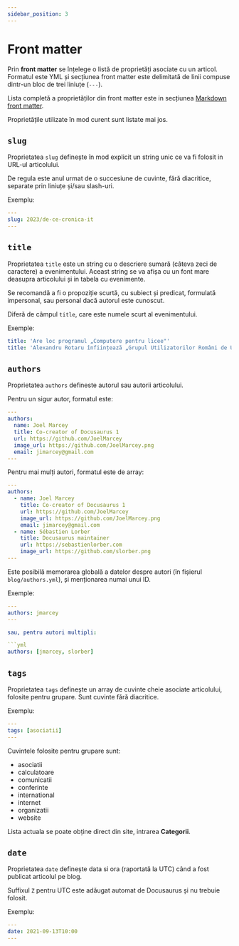 ```yaml
---
sidebar_position: 3
---
```


# Front matter

Prin **front matter** se înțelege o listă de proprietăți asociate cu
un articol. Formatul este YML și secțiunea front matter este delimitată
de linii compuse dintr-un bloc de trei liniuțe (`---`).

Lista completă a proprietăților din front matter este in secțiunea
[Markdown front matter](https://docusaurus.io/docs/api/plugins/@docusaurus/plugin-content-blog#markdown-front-matter).

Proprietățile utilizate în mod curent sunt listate mai jos.

## `slug`

Proprietatea `slug` definește în mod explicit un string unic ce va fi folosit
in URL-ul articolului.

De regula este anul urmat de o succesiune de cuvinte, fără diacritice,
separate prin liniuțe și/sau slash-uri.

Exemplu:

```yml
---
slug: 2023/de-ce-cronica-it
---
```

## `title`

Proprietatea `title` este un string cu o descriere sumară
(câteva zeci de caractere)
a evenimentului. Aceast string se va afișa cu un font mare deasupra articolului
și in tabela cu evenimente.

Se recomandă a fi o propoziție scurtă, cu subiect și predicat,
formulată impersonal,
sau personal dacă autorul este cunoscut.

Diferă de câmpul `title`, care este numele scurt al evenimentului.

Exemple:

```yaml
title: 'Are loc programul „Computere pentru licee"'
title: 'Alexandru Rotaru înființează „Grupul Utilizatorilor Români de Unix” (GURU)'
```

## `authors`

Proprietatea `authors` defineste autorul sau autorii articolului.

Pentru un sigur autor, formatul este:

```yml
---
authors:
  name: Joel Marcey
  title: Co-creator of Docusaurus 1
  url: https://github.com/JoelMarcey
  image_url: https://github.com/JoelMarcey.png
  email: jimarcey@gmail.com
---
```

Pentru mai mulți autori, formatul este de array:

```yml
---
authors:
  - name: Joel Marcey
    title: Co-creator of Docusaurus 1
    url: https://github.com/JoelMarcey
    image_url: https://github.com/JoelMarcey.png
    email: jimarcey@gmail.com
  - name: Sébastien Lorber
    title: Docusaurus maintainer
    url: https://sebastienlorber.com
    image_url: https://github.com/slorber.png
---
```

Este posibilă memorarea globală a datelor despre autori
(în fișierul `blog/authors.yml`), și menționarea numai unui ID.

Exemple:

```yml
---
authors: jmarcey
---

sau, pentru autori multipli:

```yml
authors: [jmarcey, slorber]
```

## `tags`

Proprietatea `tags` definește un array de cuvinte cheie asociate articolului,
folosite pentru grupare. Sunt cuvinte fără diacritice.

Exemplu:

```yml
---
tags: [asociatii]
---
```

Cuvintele folosite pentru grupare sunt:

- asociatii
- calculatoare
- comunicatii
- conferinte
- international
- internet
- organizatii
- website

Lista actuala se poate obține direct din site, intrarea **Categorii**.

## `date`

Proprietatea `date` definește data si ora (raportată la UTC) când a fost
publicat articolul pe blog.

Suffixul `Z` pentru UTC este adăugat automat de Docusaurus și nu trebuie
folosit.

Exemplu:

```yml
---
date: 2021-09-13T10:00
---
```
